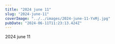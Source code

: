 ```yaml
---
title: "2024 june 11"
slug: "2024-june-11"
coverImage: "../../images/2024-june-11-YxMj.jpg"
pubDate: "2024-06-11T11:23:13.424Z"
---
```


2024 june 11

